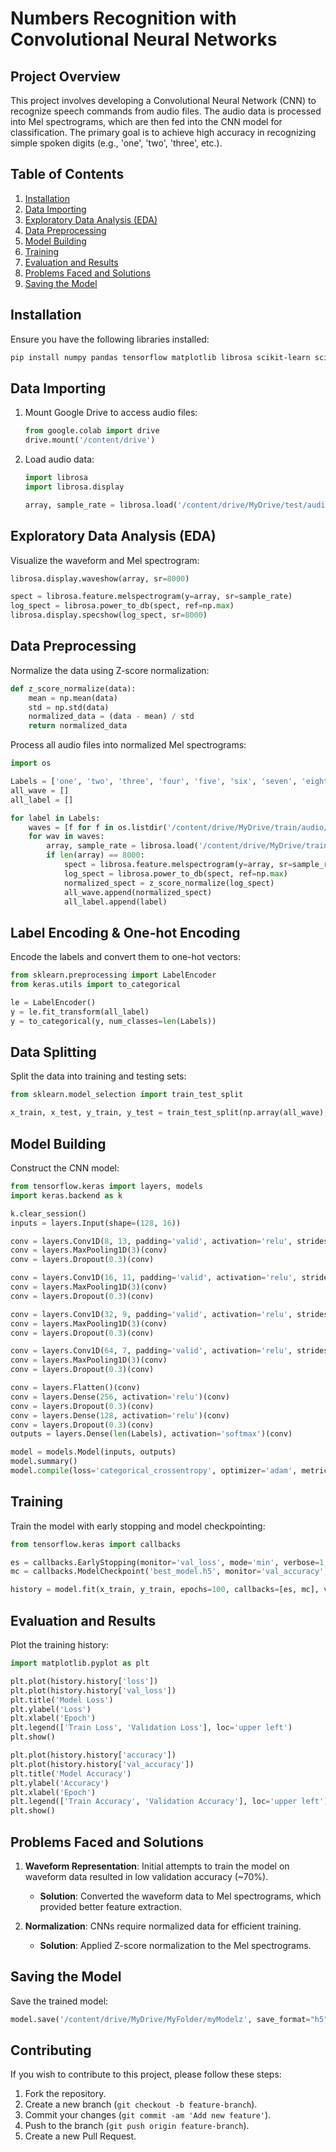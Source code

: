 # Numbers Recognition with Convolutional Neural Networks

## Project Overview

This project involves developing a Convolutional Neural Network (CNN) to recognize speech commands from audio files. The audio data is processed into Mel spectrograms, which are then fed into the CNN model for classification. The primary goal is to achieve high accuracy in recognizing simple spoken digits (e.g., 'one', 'two', 'three', etc.).

## Table of Contents

1. [Installation](#installation)
2. [Data Importing](#data-importing)
3. [Exploratory Data Analysis (EDA)](#exploratory-data-analysis-eda)
4. [Data Preprocessing](#data-preprocessing)
5. [Model Building](#model-building)
6. [Training](#training)
7. [Evaluation and Results](#evaluation-and-results)
8. [Problems Faced and Solutions](#problems-faced-and-solutions)
9. [Saving the Model](#saving-the-model)

## Installation

Ensure you have the following libraries installed:

```bash
pip install numpy pandas tensorflow matplotlib librosa scikit-learn scipy keras google-colab
```

## Data Importing

1. Mount Google Drive to access audio files:
    ```python
    from google.colab import drive
    drive.mount('/content/drive')
    ```

2. Load audio data:
    ```python
    import librosa
    import librosa.display

    array, sample_rate = librosa.load('/content/drive/MyDrive/test/audio/clip_00d92e846.wav', sr=8000)
    ```

## Exploratory Data Analysis (EDA)

Visualize the waveform and Mel spectrogram:

```python
librosa.display.waveshow(array, sr=8000)

spect = librosa.feature.melspectrogram(y=array, sr=sample_rate)
log_spect = librosa.power_to_db(spect, ref=np.max)
librosa.display.specshow(log_spect, sr=8000)
```

## Data Preprocessing

Normalize the data using Z-score normalization:

```python
def z_score_normalize(data):
    mean = np.mean(data)
    std = np.std(data)
    normalized_data = (data - mean) / std
    return normalized_data
```

Process all audio files into normalized Mel spectrograms:

```python
import os

Labels = ['one', 'two', 'three', 'four', 'five', 'six', 'seven', 'eight', 'nine']
all_wave = []
all_label = []

for label in Labels:
    waves = [f for f in os.listdir('/content/drive/MyDrive/train/audio/' + label) if f.endswith('.wav')]
    for wav in waves:
        array, sample_rate = librosa.load('/content/drive/MyDrive/train/audio' + '/' + label + '/' + wav, sr=8000)
        if len(array) == 8000:
            spect = librosa.feature.melspectrogram(y=array, sr=sample_rate)
            log_spect = librosa.power_to_db(spect, ref=np.max)
            normalized_spect = z_score_normalize(log_spect)
            all_wave.append(normalized_spect)
            all_label.append(label)
```

## Label Encoding & One-hot Encoding

Encode the labels and convert them to one-hot vectors:

```python
from sklearn.preprocessing import LabelEncoder
from keras.utils import to_categorical

le = LabelEncoder()
y = le.fit_transform(all_label)
y = to_categorical(y, num_classes=len(Labels))
```

## Data Splitting

Split the data into training and testing sets:

```python
from sklearn.model_selection import train_test_split

x_train, x_test, y_train, y_test = train_test_split(np.array(all_wave), np.array(y), test_size=0.2, shuffle=True, random_state=777, stratify=y)
```

## Model Building

Construct the CNN model:

```python
from tensorflow.keras import layers, models
import keras.backend as k

k.clear_session()
inputs = layers.Input(shape=(128, 16))

conv = layers.Conv1D(8, 13, padding='valid', activation='relu', strides=1)(inputs)
conv = layers.MaxPooling1D(3)(conv)
conv = layers.Dropout(0.3)(conv)

conv = layers.Conv1D(16, 11, padding='valid', activation='relu', strides=1)(conv)
conv = layers.MaxPooling1D(3)(conv)
conv = layers.Dropout(0.3)(conv)

conv = layers.Conv1D(32, 9, padding='valid', activation='relu', strides=1)(conv)
conv = layers.MaxPooling1D(3)(conv)
conv = layers.Dropout(0.3)(conv)

conv = layers.Conv1D(64, 7, padding='valid', activation='relu', strides=1)(conv)
conv = layers.MaxPooling1D(3)(conv)
conv = layers.Dropout(0.3)(conv)

conv = layers.Flatten()(conv)
conv = layers.Dense(256, activation='relu')(conv)
conv = layers.Dropout(0.3)(conv)
conv = layers.Dense(128, activation='relu')(conv)
conv = layers.Dropout(0.3)(conv)
outputs = layers.Dense(len(Labels), activation='softmax')(conv)

model = models.Model(inputs, outputs)
model.summary()
model.compile(loss='categorical_crossentropy', optimizer='adam', metrics=['accuracy'])
```

## Training

Train the model with early stopping and model checkpointing:

```python
from tensorflow.keras import callbacks

es = callbacks.EarlyStopping(monitor='val_loss', mode='min', verbose=1, patience=10, restore_best_weights=True, min_delta=0.0001)
mc = callbacks.ModelCheckpoint('best_model.h5', monitor='val_accuracy', mode='max', save_best_only=True, verbose=1)

history = model.fit(x_train, y_train, epochs=100, callbacks=[es, mc], validation_data=(x_test, y_test), batch_size=32)
```

## Evaluation and Results

Plot the training history:

```python
import matplotlib.pyplot as plt

plt.plot(history.history['loss'])
plt.plot(history.history['val_loss'])
plt.title('Model Loss')
plt.ylabel('Loss')
plt.xlabel('Epoch')
plt.legend(['Train Loss', 'Validation Loss'], loc='upper left')
plt.show()

plt.plot(history.history['accuracy'])
plt.plot(history.history['val_accuracy'])
plt.title('Model Accuracy')
plt.ylabel('Accuracy')
plt.xlabel('Epoch')
plt.legend(['Train Accuracy', 'Validation Accuracy'], loc='upper left')
plt.show()
```

## Problems Faced and Solutions

1. **Waveform Representation**: Initial attempts to train the model on waveform data resulted in low validation accuracy (~70%).
    - **Solution**: Converted the waveform data to Mel spectrograms, which provided better feature extraction.

2. **Normalization**: CNNs require normalized data for efficient training.
    - **Solution**: Applied Z-score normalization to the Mel spectrograms.

## Saving the Model

Save the trained model:

```python
model.save('/content/drive/MyDrive/MyFolder/myModelz', save_format="h5")
```

## Contributing

If you wish to contribute to this project, please follow these steps:

1. Fork the repository.
2. Create a new branch (`git checkout -b feature-branch`).
3. Commit your changes (`git commit -am 'Add new feature'`).
4. Push to the branch (`git push origin feature-branch`).
5. Create a new Pull Request.
